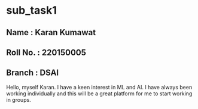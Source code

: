 # sub_task1

## Name : Karan Kumawat
## Roll No. : 220150005
## Branch : DSAI

Hello, myself Karan. I have a keen interest in ML and AI.
I have always been working individually and this will be a great platform for me to start working in groups. 
